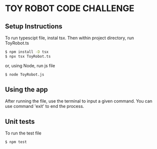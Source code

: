 # TOY ROBOT CODE CHALLENGE

## Setup Instructions
To run typescipt file, instal tsx.
Then within project directory, run ToyRobot.ts

```bash
$ npm install -D tsx
$ npx tsx ToyRobot.ts
```

or, using Node, run js file

```bash
$ node ToyRobot.js
```

## Using the app
After running the file, use the terminal to input a given command.
You can use command 'exit' to end the process.

## Unit tests
To run the test file

```bash
$ npm test
```
